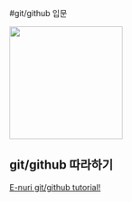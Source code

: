 #git/github 입문





<img src="https://octodex.github.com/images/catstello.png" height="200">

## git/github 따라하기
[E-nuri git/github tutorial!](https://github.com/E-nuri/git_beginner)



